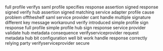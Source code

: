 full profile verifys saml profile specifies response assertion signed response signed verify hub assertion signed matching service adapter profile cause problem offtheshelf saml service provider cant handle multiple signature different key message workaround verify introduced simple profile sign response full profile simple profile hub sign response service provider validate hub metadata consequence verifyserviceprovider request metadata hub bit configuration well bit work handle response correctly relying party verifyserviceprovider secure